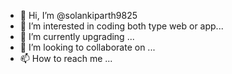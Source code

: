 - 👋 Hi, I’m @solankiparth9825
- 👀 I’m interested in coding both type web or app...
- 🌱 I’m currently upgrading ...
- 💞️ I’m looking to collaborate on ...
- 📫 How to reach me ...

<!---
solankiparth9825/solankiparth9825 is a ✨ special ✨ repository because its `README.md` (this file) appears on your GitHub profile.
You can click the Preview link to take a look at your changes.
--->

